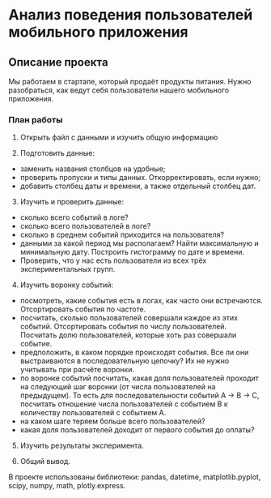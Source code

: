 
# Анализ поведения пользователей мобильного приложения

## Описание проекта

Мы работаем в стартапе, который продаёт продукты питания. Нужно разобраться, как ведут себя пользователи нашего мобильного приложения.

### План работы

1. Открыть файл с данными и изучить общую информацию

2. Подготовить данные:
    
 * заменить названия столбцов на удобные;
 * проверить пропуски и типы данных. Откорректировать, если нужно;
 * добавить столбец даты и времени, а также отдельный столбец дат.
 
3. Изучить и проверить данные:
    
 * сколько всего событий в логе?
 * сколько всего пользователей в логе?
 * сколько в среднем событий приходится на пользователя?
 * данными за какой период мы располагаем? Найти максимальную и минимальную дату. Построить гистограмму по дате и времени. 
 * Проверить, что у нас есть пользователи из всех трёх экспериментальных групп.
 
4. Изучить воронку событий:
 * посмотреть, какие события есть в логах, как часто они встречаются. Отсортировать события по частоте.
 * посчитать, сколько пользователей совершали каждое из этих событий. Отсортировать события по числу пользователей. Посчитать долю пользователей, которые хоть раз совершали событие.
 * предположить, в каком порядке происходят события. Все ли они выстраиваются в последовательную цепочку? Их не нужно учитывать при расчёте воронки.
 * по воронке событий посчитать, какая доля пользователей проходит на следующий шаг воронки (от числа пользователей на предыдущем). То есть для последовательности событий A → B → C, посчитать отношение числа пользователей с событием B к количеству пользователей с событием A.
 * на каком шаге теряем больше всего пользователей?
 * какая доля пользователей доходит от первого события до оплаты?
 
5. Изучить результаты эксперимента.
    
6. Общий вывод.  
    
В проекте использованы библиотеки: pandas, datetime, matplotlib.pyplot, scipy, numpy, math, plotly.express.
